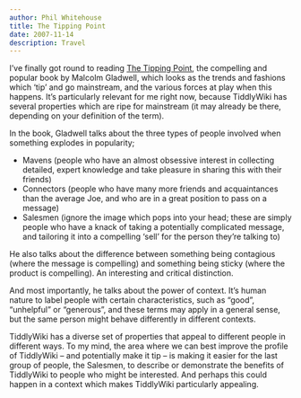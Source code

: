 ```yaml
---
author: Phil Whitehouse
title: The Tipping Point
date: 2007-11-14
description: Travel
---
```

I’ve finally got round to reading [The Tipping Point](http://www.amazon.co.uk/Tipping-Point-Little-Things-Difference/dp/0349113467), the compelling and popular book by Malcolm Gladwell, which looks as the trends and fashions which ‘tip’ and go mainstream, and the various forces at play when this happens. It’s particularly relevant for me right now, because TiddlyWiki has several properties which are ripe for mainstream (it may already be there, depending on your definition of the term).

In the book, Gladwell talks about the three types of people involved when something explodes in popularity;

* Mavens (people who have an almost obsessive interest in collecting detailed, expert knowledge and take pleasure in sharing this with their friends)
* Connectors (people who have many more friends and acquaintances than the average Joe, and who are in a great position to pass on a message)
* Salesmen (ignore the image which pops into your head; these are simply people who have a knack of taking a potentially complicated message, and tailoring it into a compelling ‘sell’ for the person they’re talking to)

He also talks about the difference between something being contagious (where the message is compelling) and something being sticky (where the product is compelling). An interesting and critical distinction.

And most importantly, he talks about the power of context. It’s human nature to label people with certain characteristics, such as “good”, “unhelpful” or “generous”, and these terms may apply in a general sense, but the same person might behave differently in different contexts.

TiddlyWiki has a diverse set of properties that appeal to different people in different ways. To my mind, the area where we can best improve the profile of TiddlyWiki – and potentially make it tip – is making it easier for the last group of people, the Salesmen, to describe or demonstrate the benefits of TiddlyWiki to people who might be interested. And perhaps this could happen in a context which makes TiddlyWiki particularly appealing.
